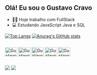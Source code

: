 ## Olá! Eu sou o Gustavo Cravo

- 👨‍💻 Hoje trabalho com FullStack
- 💻 Estudando JavaScript Java e SQL

[![Top Langs](https://github-readme-stats.vercel.app/api/top-langs/?username=gustavocravo&theme=dracula)](https://github.com/gustavocravo?tab=repositories)
[![Anurag's GitHub stats](https://github-readme-stats.vercel.app/api?username=gustavocravo&theme=dracula)](https://github.com/gustavocravo?tab=repositories)


##
<div style="display" >
  <img align="center" alt="Gustavo-Html" height="30" width="40" src="https://cdn.jsdelivr.net/gh/devicons/devicon@latest/icons/html5/html5-original.svg" />
  <img align="center" alt="Gustavo-Css" height="30" width="40" src="https://cdn.jsdelivr.net/gh/devicons/devicon@latest/icons/css3/css3-original.svg" />
  <img align="center" alt="Gustavo-JavaScript" height="30" width="40" src="https://cdn.jsdelivr.net/gh/devicons/devicon@latest/icons/javascript/javascript-original.svg" />
  <img align="center" alt="Gustavo-Java" height="30" width="40" src="https://cdn.jsdelivr.net/gh/devicons/devicon@latest/icons/java/java-original.svg" />
  <img align="center" alt="Gustavo-Python" height="30" width="40" src="https://cdn.jsdelivr.net/gh/devicons/devicon@latest/icons/azuresqldatabase/azuresqldatabase-original.svg" />
</div>

##
<div>
  <a href = "mailto:gustavocravo.profissional@gmail.com"><img src="https://img.shields.io/badge/-Gmail-%23333?style=for-the-badge&logo=gmail&logoColor=white" target="_blank"></a>
  <a href="https://www.linkedin.com/in/gustavo-cravo-158857286/" target="_blank"><img src="https://img.shields.io/badge/-LinkedIn-%230077B5?style=for-the-badge&logo=linkedin&logoColor=white" target="_blank"></a> 
</div>
